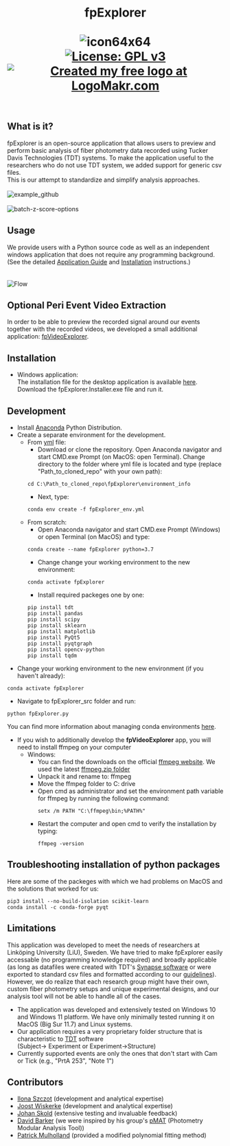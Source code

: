 # <div align="center">fpExplorer<br><br>![icon64x64](https://user-images.githubusercontent.com/87764674/174671214-01d6a9e9-39bc-4bd4-8a02-e519a0bd834f.png)<br> [![License: GPL v3](https://img.shields.io/badge/License-GPLv3-blue.svg)](https://www.gnu.org/licenses/gpl-3.0) [![Created my free logo at LogoMakr.com](https://img.shields.io/badge/Created%20my%20free%20logo%20at-LogoMakr.com-blue)](https://logomakr.com/)
  <br></div>
## What is it?
fpExplorer is an open-source application that allows users to preview and perform basic analysis of fiber photometry data recorded using Tucker Davis Technologies (TDT) systems. To make the application useful to the researchers who do not use TDT system, we added support for generic csv files. <br>This is our attempt to standardize and simplify analysis approaches.<br>
<br>![example_github](https://github.com/ilo21/fpExplorer/assets/87764674/db595b39-110a-413f-9d57-6032ef10e104)<br>
<br>
![batch-z-score-options](https://github.com/ilo21/fpExplorer/assets/87764674/6570e972-dc5a-4d3e-8117-e6c91f756199)
<br>
## Usage
We provide users with a Python source code as well as an independent windows application that does not require any programming background. (See the detailed [Application Guide](https://github.com/ilo21/fpExplorer/blob/main/fpExplorer_src/Documentation/docs.pdf) and [Installation](#installation) instructions.)<br>
<br><br>
![Flow](https://user-images.githubusercontent.com/87764674/174672419-8a7a6296-88f5-40da-a291-fd0218cd0c15.png)
<br>
## Optional Peri Event Video Extraction
In order to be able to preview the recorded signal around our events together with the recorded videos, we developed a small additional application: [fpVideoExplorer](https://github.com/ilo21/fpExplorer/tree/main/fpVideoExplorer_src). 
## Installation
- Windows application: <br>
The installation file for the desktop application is available [here](https://github.com/ilo21/fpExplorer/releases). Download the fpExplorer.Installer.exe file and run it.
## Development
- Install [Anaconda](https://www.anaconda.com/products/individual) Python Distribution.
- Create a separate environment for the development.
  - From [yml](https://github.com/ilo21/fpExplorer/blob/main/environment_info/fpExplorer_env.yml) file:
    - Download or clone the repository. Open Anaconda navigator and start CMD.exe Prompt (on MacOS: open Terminal). Change directory to the folder where yml file is located and type (replace "Path_to_cloned_repo" with your own path):
    ```
    cd C:\Path_to_cloned_repo\fpExplorer\environment_info
    ```
    - Next, type:
    ```
    conda env create -f fpExplorer_env.yml
    ```
  - From scratch:
      - Open Anaconda navigator and start CMD.exe Prompt (Windows) or open Terminal (on MacOS) and type:
      ```
      conda create --name fpExplorer python=3.7
      ```
      - Change change your working environment to the new environment:
      ```
      conda activate fpExplorer
      ```
      - Install required packeges one by one:
      ```
      pip install tdt
      pip install pandas
      pip install scipy
      pip install sklearn
      pip install matplotlib
      pip install PyQt5
      pip install pyqtgraph
      pip install opencv-python
      pip install tqdm
      ```
- Change your working environment to the new environment (if you haven't already):
```
conda activate fpExplorer
```
- Navigate to fpExplorer_src folder and run:
```
python fpExplorer.py
```
You can find more information about managing conda environments [here](https://conda.io/projects/conda/en/latest/user-guide/tasks/manage-environments.html).

- If you wish to additionally develop the <b>fpVideoExplorer</b> app, you will need to install ffmpeg on your computer
  - Windows:
      - You can find the downloads on the official [ffmpeg website](https://ffmpeg.org/download.html). We used the latest [ffmpeg.zip folder](https://github.com/BtbN/FFmpeg-Builds/releases)
      - Unpack it and rename to: ffmpeg
      - Move the ffmpeg folder to C: drive
      - Open cmd as administrator and set the environment path variable for ffmpeg by running the following command:
        ```
        setx /m PATH "C:\ffmpeg\bin;%PATH%"
        ```
      - Restart the computer and open cmd to verify the installation by typing:
        ```
        ffmpeg -version
        ```
    
## Troubleshooting installation of python packages
Here are some of the packeges with which we had problems on MacOS and the solutions that worked for us:
```
pip3 install --no-build-isolation scikit-learn
conda install -c conda-forge pyqt
```
## Limitations
This application was developed to meet the needs of researchers at Linköping University (LiU), Sweden. We have tried to make fpExplorer easily accessable (no programming knowledge required) and broadly applicable (as long as datafiles were created with TDT's [Synapse software](https://www.tdt.com/component/synapse-software/) or were exported to standard csv files and formatted according to our [guidelines](https://github.com/ilo21/fpExplorer/blob/main/fpExplorer_src/Documentation/docs.pdf)). However, we do realize that each research group might have their own, custom fiber photometry setups and unique experimental designs, and our analysis tool will not be able to handle all of the cases.
- The application was developed and extensively tested on Windows 10 and Windows 11 platform. We have only minimally tested running it on MacOS (Big Sur 11.7) and Linux systems.
- Our application requires a very proprietary folder structure that is characteristic to [TDT](https://www.tdt.com/docs/synapse/managing-data-for-your-lab/) software<br>(Subject-> Experiment or Experiment->Structure)
- Currently supported events are only the ones that don't start with Cam or Tick (e.g., "PrtA 253", "Note 1")
## Contributors
- [Ilona Szczot](https://liu.se/en/employee/ilosz01) (development and analytical expertise)
- [Joost Wiskerke](https://liu.se/en/employee/joowi80) (development and analytical expertise)
- [Johan Skold](https://liu.se/medarbetare/johsk39) (extensive testing and invaluable feedback)
- [David Barker](https://www.thebarkerlab.com/) (we were inspired by his group's [pMAT](https://github.com/djamesbarker/pMAT) (Photometry Modular Analysis Tool))
- [Patrick Mulholland](https://education.musc.edu/MUSCApps/facultydirectory/Mulholland-Patrick) (provided a modified polynomial fitting method)






